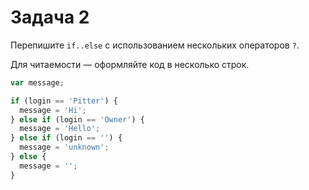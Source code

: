 # Задача 2

Перепишите `if..else` с использованием нескольких операторов `?`. 

Для читаемости — оформляйте код в несколько строк.

```js
var message;

if (login == 'Pitter') {
  message = 'Hi';
} else if (login == 'Owner') {
  message = 'Hello';
} else if (login == '') {
  message = 'unknown';
} else {
  message = '';
}
```

